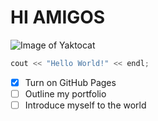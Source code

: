 # HI AMIGOS
![Image of Yaktocat](https://octodex.github.com/images/yaktocat.png)
``` cpp
cout << "Hello World!" << endl;
```
- [x] Turn on GitHub Pages
- [ ] Outline my portfolio
- [ ] Introduce myself to the world

